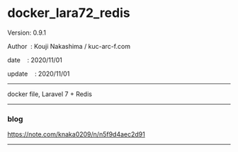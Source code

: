 ﻿# docker_lara72_redis

 Version: 0.9.1

 Author  : Kouji Nakashima / kuc-arc-f.com

 date    : 2020/11/01

 update    : 2020/11/01

***

docker file, Laravel 7 + Redis

***
### blog

https://note.com/knaka0209/n/n5f9d4aec2d91


***

